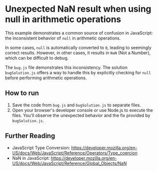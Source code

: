 # Unexpected NaN result when using null in arithmetic operations

This example demonstrates a common source of confusion in JavaScript: the inconsistent behavior of `null` in arithmetic operations.

In some cases, `null` is automatically converted to `0`, leading to seemingly correct results. However, in other cases, it results in `NaN` (Not a Number), which can be difficult to debug.

The `bug.js` file demonstrates this inconsistency. The solution `bugSolution.js` offers a way to handle this by explicitly checking for `null` before performing arithmetic operations.

## How to run

1. Save the code from `bug.js` and `bugSolution.js` to separate files.
2. Open your browser's developer console or use Node.js to execute the files.  You'll observe the unexpected behavior and the fix provided by `bugSolution.js`.

## Further Reading

* JavaScript Type Conversion: https://developer.mozilla.org/en-US/docs/Web/JavaScript/Reference/Operators/Type_coercion
* NaN in JavaScript: https://developer.mozilla.org/en-US/docs/Web/JavaScript/Reference/Global_Objects/NaN